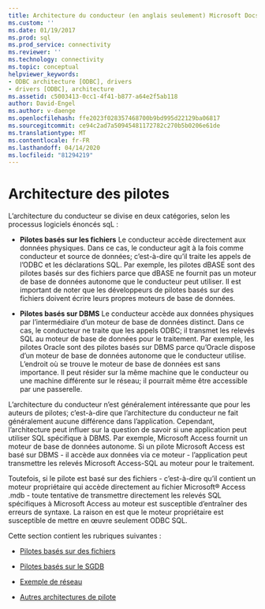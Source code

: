 ```yaml
---
title: Architecture du conducteur (en anglais seulement) Microsoft Docs
ms.custom: ''
ms.date: 01/19/2017
ms.prod: sql
ms.prod_service: connectivity
ms.reviewer: ''
ms.technology: connectivity
ms.topic: conceptual
helpviewer_keywords:
- ODBC architecture [ODBC], drivers
- drivers [ODBC], architecture
ms.assetid: c5003413-0cc1-4f41-b877-a64e2f5ab118
author: David-Engel
ms.author: v-daenge
ms.openlocfilehash: ffe2023f028357468700b9bd995d22129ba06817
ms.sourcegitcommit: ce94c2ad7a50945481172782c270b5b0206e61de
ms.translationtype: MT
ms.contentlocale: fr-FR
ms.lasthandoff: 04/14/2020
ms.locfileid: "81294219"
---
```

# <a name="driver-architecture"></a>Architecture des pilotes
L’architecture du conducteur se divise en deux catégories, selon les processus logiciels énoncés sqL :  
  
-   **Pilotes basés sur les fichiers** Le conducteur accède directement aux données physiques. Dans ce cas, le conducteur agit à la fois comme conducteur et source de données; c’est-à-dire qu’il traite les appels de l’ODBC et les déclarations SQL. Par exemple, les pilotes dBASE sont des pilotes basés sur des fichiers parce que dBASE ne fournit pas un moteur de base de données autonome que le conducteur peut utiliser. Il est important de noter que les développeurs de pilotes basés sur des fichiers doivent écrire leurs propres moteurs de base de données.  
  
-   **Pilotes basés sur DBMS** Le conducteur accède aux données physiques par l’intermédiaire d’un moteur de base de données distinct. Dans ce cas, le conducteur ne traite que les appels ODBC; il transmet les relevés SQL au moteur de base de données pour le traitement. Par exemple, les pilotes Oracle sont des pilotes basés sur DBMS parce qu’Oracle dispose d’un moteur de base de données autonome que le conducteur utilise. L’endroit où se trouve le moteur de base de données est sans importance. Il peut résider sur la même machine que le conducteur ou une machine différente sur le réseau; il pourrait même être accessible par une passerelle.  
  
 L’architecture du conducteur n’est généralement intéressante que pour les auteurs de pilotes; c’est-à-dire que l’architecture du conducteur ne fait généralement aucune différence dans l’application. Cependant, l’architecture peut influer sur la question de savoir si une application peut utiliser SQL spécifique à DBMS. Par exemple, Microsoft Access fournit un moteur de base de données autonome. Si un pilote Microsoft Access est basé sur DBMS - il accède aux données via ce moteur - l’application peut transmettre les relevés Microsoft Access-SQL au moteur pour le traitement.  
  
 Toutefois, si le pilote est basé sur des fichiers - c’est-à-dire qu’il contient un moteur propriétaire qui accède directement au fichier Microsoft® Access .mdb - toute tentative de transmettre directement les relevés SQL spécifiques à Microsoft Access au moteur est susceptible d’entraîner des erreurs de syntaxe. La raison en est que le moteur propriétaire est susceptible de mettre en œuvre seulement ODBC SQL.  
  
 Cette section contient les rubriques suivantes :  
  
-   [Pilotes basés sur des fichiers](../../odbc/reference/file-based-drivers.md)  
  
-   [Pilotes basés sur le SGDB](../../odbc/reference/dbms-based-drivers.md)  
  
-   [Exemple de réseau](../../odbc/reference/network-example.md)  
  
-   [Autres architectures de pilote](../../odbc/reference/other-driver-architectures.md)

